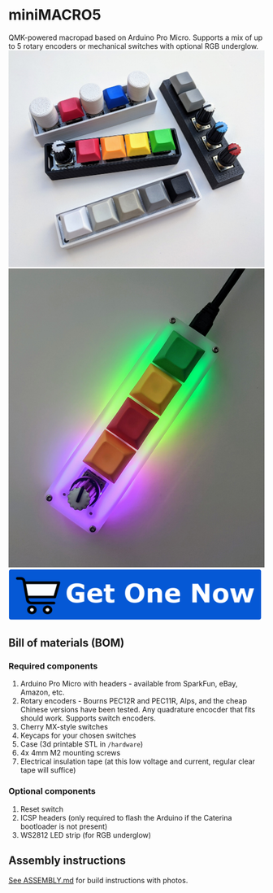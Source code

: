 # miniMACRO5
QMK-powered macropad based on Arduino Pro Micro. Supports a mix of up to 5 rotary encoders or mechanical switches with optional RGB underglow.
![](photos/miscconfigs.jpg)
![](photos/underglow.jpg)
<br>
<a href="https://www.etsy.com/listing/772600648/minimacro5-a-custom-programmable"><img src="https://github.com/LeafCutterLabs/docs/blob/master/getonenow.png" width="500"></a>

## Bill of materials (BOM)
### Required components
1. Arduino Pro Micro with headers - available from SparkFun, eBay, Amazon, etc.
2. Rotary encoders - Bourns PEC12R and PEC11R, Alps, and the cheap Chinese versions have been tested. Any quadrature encocder that fits should work. Supports switch encoders.
3. Cherry MX-style switches
4. Keycaps for your chosen switches
5. Case (3d printable STL in `/hardware`)
6. 4x 4mm M2 mounting screws
7. Electrical insulation tape (at this low voltage and current, regular clear tape will suffice)

### Optional components
1. Reset switch
2. ICSP headers (only required to flash the Arduino if the Caterina bootloader is not present)
3. WS2812 LED strip (for RGB underglow)

## Assembly instructions
[See ASSEMBLY.md](ASSEMBLY.md) for build instructions with photos.
